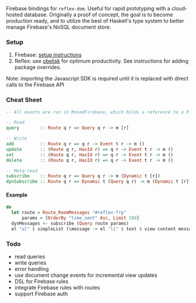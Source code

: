Firebase bindings for `reflex-dom`. Useful for rapid prototyping with a cloud-hosted database. Originally a proof of concept, the goal is to become production ready, and to utilize the best of Haskell's type system to better manage Firebase's NoSQL document store.

### Setup
1. Firebase: [setup instructions](https://firebase.google.com/docs/web/setup)
1. Reflex: use [obelisk](https://github.com/obsidiansystems/obelisk) for optimum productivity. See instructions for adding package overrides.

Note: importing the Javascript SDK is required until it is replaced with direct calls to the Firebase API

### Cheat Sheet
```haskell
-- All events are run in MonadFirebase, which holds a reference to a Firebase application object

-- Read
query        :: Route q r => Query q r -> m [r]

-- Write
add          :: Route q r => q r -> Event t r -> m ()
update       :: (Route q r, HasId r) => q r -> Event t r -> m ()
set          :: (Route q r, HasId r) => q r -> Event t r -> m ()
delete       :: (Route q r, HasId r) => q r -> Event t r -> m ()

-- Meta-read
subscribe    :: Route q r => Query q r -> m (Dynamic t [r])
dynSubscribe :: Route q r => Dynamic t (Query q r) -> m (Dynamic t [r])
```

#### Example
```haskell
do
  let route = Route_RoomMessages "#reflex-frp"
      params = [OrderBy "time_sent" Asc, Limit 100]
  dynMessages <- subscribe (Query route params)
  el "ul" $ simpleList (\message -> el "li" $ text $ view content message) messagesD
```

### Todo
- read queries
- write queries
- error handling
- use document change events for incremental view updates
- DSL for Firebase rules
- integrate Firebase rules with routes
- support Firebase auth
